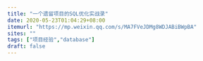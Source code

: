 ```yaml
---
title: "一个遗留项目的SQL优化实战录"
date: 2020-05-23T01:04:29+08:00
itemurl: "https://mp.weixin.qq.com/s/MA7FVeJDMg8WDJABiBWpBA"
sites: ""
tags: ["项目经验","database"]
draft: false
---
```


